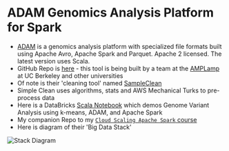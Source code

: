 # ADAM Genomics Analysis Platform for Spark

* [ADAM](http://bdgenomics.org/) is a genomics analysis platform with specialized file formats built using Apache Avro, Apache Spark and Parquet. Apache 2 licensed. The latest version uses Scala.
* GitHub Repo is [here](https://github.com/bigdatagenomics/adam) - this tool is being built by a team at the [AMPLamp](https://amplab.cs.berkeley.edu/software/) at UC Berkeley and other universities
* Of note is their 'cleaning tool' named [SampleClean](http://sampleclean.org/index.html)
* Simple Clean uses algorithms, stats and AWS Mechanical Turks to pre-process data
* Here is a DataBricks [Scala Notebook](http://cdn2.hubspot.net/hubfs/438089/notebooks/Samples/Miscellaneous/Genome_Variant_Analysis_using_k-means_ADAM_and_Apache_Spark.html) which demos Genome Variant Analysis using k-means, ADAM, and Apache Spark
* My companion Repo to my [`Cloud Scaling Apache Spark` course](https://github.com/lynnlangit/learning-hadoop-and-spark) 
* Here is diagram of their 'Big Data Stack'

![Stack Diagram](https://github.com/lynnlangit/TeamTeri/blob/master/Images/BigDataStackBerkeley.png)

